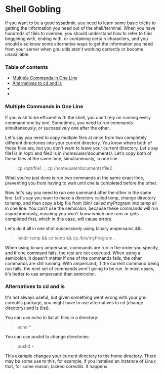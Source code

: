 # Shell Gobling
If you want to be a good sysadmin, you need to learn some basic tricks to getting the information you need out of the shell/terminal. When you have hundreds of files to oversee, you should understand how to refer to files beggining with, ending with, or containing certain characters, and you should also know some alternative ways to get the information you need from your server when gnu utils aren't working correctly or become unavailable.

### Table of contents
 - [Multiple Commands in One Line](#multiple-commands-in-one-line)
 - [Alternatives to cd and ls](#alternatives-to-cd-and-ls)
 - [](#)
 - [](#)

### Multiple Commands in One Line
If you wish to be efficient with the shell, you can't rely on running every command one by one. Sometimes, you need to run commands simultaneously, or successively one after the other.

Let's say you need to copy multiple files at once from two completely different directories into your current directory. You know where both of these files are, but you don't want to leave your current directory. Let's say file1 is in /opt/ and file2 is in /home/user/documents/. Let's copy both of these files at the same time, simultaneously, in one line.
> cp /opt/file1 . ; cp /home/user/documents/file2 .

What you've just done is run two commands at the same exact time, preventing you from having to wait until one is completed before the other.

Now let's say you need to run one command after the other in the same line. Let's say you want to make a directory called temp, change directory to temp, and then copy a big file from /bin/ called myProgram into temp all in one line. You can't use the semicolon, because these commands will run asynchronously, meaning you won't know which one runs or gets completed first, which in this case, will cause errors.

Let's do it all in one shot successively using binary ampersand, &&.
> mkdir temp && cd temp && cp /bin/myProgram .

When using binary ampersand, commands are run in the order you specify, and if one command fails, the rest are not executed. When using a semicolon, it doesn't matter if one of the commands fails, the other commands are still running. With ampersand, if the current command being run fails, the next set of commands aren't going to be run. In most cases, it's better to use ampersand than semicolon.

### Alternatives to cd and ls
It's not always useful, but given something went wrong with your gnu coreutils package, you might have to use alternatives to cd (change directory) and ls (list).

You can use echo to list all files in a directory:
> echo *

You can use pushd to change directories:
> pushd ~

This example changes your current directory to the home directory. There may be some use to this, for example, if you installed an instance of Linux that, for some reason, lacked coreutils. It happens.


